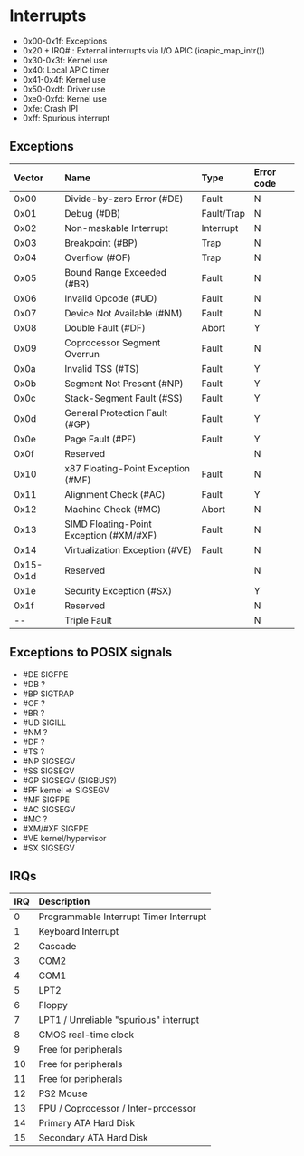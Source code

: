 # Interrupts

* 0x00-0x1f: Exceptions
* 0x20 + IRQ# : External interrupts via I/O APIC (ioapic_map_intr())
* 0x30-0x3f: Kernel use
* 0x40: Local APIC timer
* 0x41-0x4f: Kernel use
* 0x50-0xdf: Driver use
* 0xe0-0xfd: Kernel use
* 0xfe: Crash IPI
* 0xff: Spurious interrupt


## Exceptions

| Vector    | Name                                    | Type       | Error code |
| :-------- | :-------------------------------------- | :--------- | :--------- |
| 0x00      | Divide-by-zero Error (#DE)              | Fault      | N          |
| 0x01      | Debug (#DB)                             | Fault/Trap | N          |
| 0x02      | Non-maskable Interrupt                  | Interrupt  | N          |
| 0x03      | Breakpoint (#BP)                        | Trap       | N          |
| 0x04      | Overflow (#OF)                          | Trap       | N          |
| 0x05      | Bound Range Exceeded (#BR)              | Fault      | N          |
| 0x06      | Invalid Opcode (#UD)                    | Fault      | N          |
| 0x07      | Device Not Available (#NM)              | Fault      | N          |
| 0x08      | Double Fault (#DF)                      | Abort      | Y          |
| 0x09      | Coprocessor Segment Overrun             | Fault      | N          |
| 0x0a      | Invalid TSS (#TS)                       | Fault      | Y          |
| 0x0b      | Segment Not Present (#NP)               | Fault      | Y          |
| 0x0c      | Stack-Segment Fault (#SS)               | Fault      | Y          |
| 0x0d      | General Protection Fault (#GP)          | Fault      | Y          |
| 0x0e      | Page Fault (#PF)                        | Fault      | Y          |
| 0x0f      | Reserved                                |            | N          |
| 0x10      | x87 Floating-Point Exception (#MF)      | Fault      | N          |
| 0x11      | Alignment Check (#AC)                   | Fault      | Y          |
| 0x12      | Machine Check (#MC)                     | Abort      | N          |
| 0x13      | SIMD Floating-Point Exception (#XM/#XF) | Fault      | N          |
| 0x14      | Virtualization Exception (#VE)          | Fault      | N          |
| 0x15-0x1d | Reserved                                |            | N          |
| 0x1e      | Security Exception (#SX)                |            | Y          |
| 0x1f      | Reserved                                |            | N          |
| --        | Triple Fault                            |            | N          |


## Exceptions to POSIX signals
* #DE SIGFPE
* #DB ?
* #BP SIGTRAP
* #OF ?
* #BR ?
* #UD SIGILL
* #NM ?
* #DF ?
* #TS ?
* #NP SIGSEGV
* #SS SIGSEGV
* #GP SIGSEGV (SIGBUS?)
* #PF kernel => SIGSEGV
* #MF SIGFPE
* #AC SIGSEGV
* #MC ?
* #XM/#XF SIGFPE
* #VE kernel/hypervisor
* #SX SIGSEGV


## IRQs

| IRQ | Description                             |
| :-- | :-------------------------------------- |
| 0   | Programmable Interrupt Timer Interrupt  |
| 1   | Keyboard Interrupt                      |
| 2   | Cascade                                 |
| 3   | COM2                                    |
| 4   | COM1                                    |
| 5   | LPT2                                    |
| 6   | Floppy                                  |
| 7   | LPT1 / Unreliable "spurious" interrupt  |
| 8   | CMOS real-time clock                    |
| 9   | Free for peripherals                    |
| 10  | Free for peripherals                    |
| 11  | Free for peripherals                    |
| 12  | PS2 Mouse                               |
| 13  | FPU / Coprocessor / Inter-processor     |
| 14  | Primary ATA Hard Disk                   |
| 15  | Secondary ATA Hard Disk                 |
